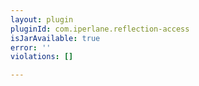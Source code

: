 ```yaml
---
layout: plugin
pluginId: com.iperlane.reflection-access
isJarAvailable: true
error: ''
violations: []

---
```

